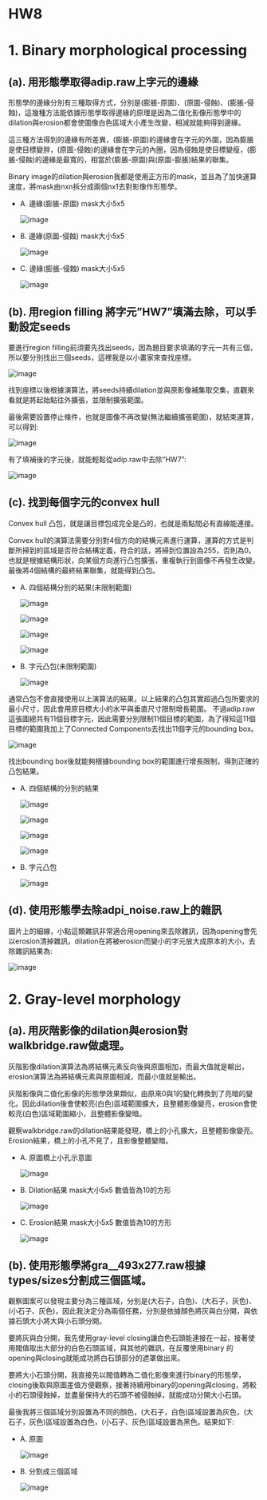 # HW8

# 1.	Binary morphological processing
## (a).	用形態學取得adip.raw上字元的邊緣
形態學的邊緣分別有三種取得方式，分別是(膨脹-原圖)、(原圖-侵蝕)、(膨脹-侵蝕)，這幾種方法能依據形態學取得邊緣的原理是因為二值化影像形態學中的dilation與erosion都會使圖像白色區域大小產生改變，相減就能夠得到邊緣。

這三種方法得到的邊緣有所差異，(膨脹-原圖)的邊緣會在字元的外圍，因為膨脹是使目標變胖，(原圖-侵蝕)的邊緣會在字元的內圈，因為侵蝕是使目標變瘦，(膨脹-侵蝕)的邊緣是最寬的，相當於(膨脹-原圖)與(原圖-膨脹)結果的聯集。

Binary image的dilation與erosion我都是使用正方形的mask，並且為了加快運算速度，將mask由nxn拆分成兩個nx1去對影像作形態學。

* A.	邊緣(膨脹-原圖) mask大小5x5

    ![image](https://user-images.githubusercontent.com/87016529/126638374-d5433205-6160-4d72-ac88-306e2a551555.png)
 
* B.	邊緣(原圖-侵蝕) mask大小5x5

    ![image](https://user-images.githubusercontent.com/87016529/126638401-a0bf8365-9a94-4fd5-8e47-28b920599542.png)
 
* C.	邊緣(膨脹-侵蝕) mask大小5x5

    ![image](https://user-images.githubusercontent.com/87016529/126638423-87dbc36a-2f31-49c1-9a45-d00a35bb70bc.png)

 
## (b).	用region filling 將字元”HW7”填滿去除，可以手動設定seeds
要進行region filling前須要先找出seeds，因為題目要求填滿的字元一共有三個，所以要分別找出三個seeds，這裡我是以小畫家來查找座標。

![image](https://user-images.githubusercontent.com/87016529/126638448-d2a6edf2-9335-48ab-b4f2-92d6fffdd95e.png)

 

找到座標以後根據演算法，將seeds持續dilation並與原影像補集取交集，直觀來看就是將起始點往外擴張，並限制擴張範圍。

最後需要設置停止條件，也就是圖像不再改變(無法繼續擴張範圍)，就結束運算，可以得到:
 
![image](https://user-images.githubusercontent.com/87016529/126638501-2cf7872c-eccb-43b3-819b-55fa1cbde11d.png)

有了填補後的字元後，就能輕鬆從adip.raw中去除”HW7”:
 
![image](https://user-images.githubusercontent.com/87016529/126638514-eb459886-9a49-4a98-8bf6-9c530ff85ea9.png)

## (c).	找到每個字元的convex hull
Convex hull 凸包，就是讓目標包成完全是凸的，也就是兩點間必有直線能連接。

Convex hull的演算法需要分別對4個方向的結構元素進行運算，運算的方式是判斷所掃到的區域是否符合結構定義，符合的話，將掃到位置設為255，否則為0。也就是根據結構形狀，向某個方向進行凸包擴張，重複執行到圖像不再發生改變。最後將4個結構的最終結果聯集，就能得到凸包。

* A.	四個結構分別的結果(未限制範圍)

    ![image](https://user-images.githubusercontent.com/87016529/126638586-ff593d53-b78e-4c29-b2fd-41541cd2652c.png)
    
    ![image](https://user-images.githubusercontent.com/87016529/126638610-927a66ec-0af9-4787-8d69-5f67bdbbbe4d.png)
    
    ![image](https://user-images.githubusercontent.com/87016529/126638692-829c2669-5c18-40c7-91be-3b783c9bfcdf.png)
    
    ![image](https://user-images.githubusercontent.com/87016529/126638704-c239c42d-2a82-45eb-afee-ab35e6a9caaa.png)


  
* B.	字元凸包(未限制範圍)

    ![image](https://user-images.githubusercontent.com/87016529/126638722-176c5c56-38a9-4413-8a0b-ef7f61f0fa15.png)

 
    

通常凸包不會直接使用以上演算法的結果，以上結果的凸包其實超過凸包所要求的最小尺寸，因此會用原目標大小的水平與垂直尺寸限制增長範圍。
不過adip.raw這張圖總共有11個目標字元，因此需要分別限制11個目標的範圍，為了得知這11個目標的範圍我加上了Connected Components去找出11個字元的bounding box。

![image](https://user-images.githubusercontent.com/87016529/126638763-8b959b3b-0681-496a-a33f-fb293246a3f9.png)

找出bounding box後就能夠根據bounding box的範圍進行增長限制，得到正確的凸包結果。

* A.	四個結構的分別的結果

    ![image](https://user-images.githubusercontent.com/87016529/126638828-746b888a-10db-47b2-973e-380c5d0b9896.png)
    
    ![image](https://user-images.githubusercontent.com/87016529/126638847-5332bf23-f136-4df0-bfcf-8731b69e8d8b.png)
    
    ![image](https://user-images.githubusercontent.com/87016529/126638860-fe3212ed-e6bc-451d-982e-16a692a149c1.png)
    
    ![image](https://user-images.githubusercontent.com/87016529/126638870-e716cf5e-50f4-4e35-9e09-adf56d8a9b74.png)

* B.	字元凸包

    ![image](https://user-images.githubusercontent.com/87016529/126638893-9a71e7c2-7038-4f6c-a54d-dcaa0cc7731f.png)

 

## (d).	使用形態學去除adpi_noise.raw上的雜訊
圖片上的細線，小點這類雜訊非常適合用opening來去除雜訊，因為opening會先以erosion清掉雜訊，dilation在將被erosion而變小的字元放大成原本的大小，去除雜訊結果為:

![image](https://user-images.githubusercontent.com/87016529/126638935-6f3bd533-69ca-4737-b18f-ce0640f602ed.png)

 

# 2.	Gray-level morphology
## (a).	用灰階影像的dilation與erosion對walkbridge.raw做處理。
灰階影像dilation演算法為將結構元素反向後與原圖相加，而最大值就是輸出，erosion演算法為將結構元素與原圖相減，而最小值就是輸出。

灰階影像與二值化影像的形態學效果類似，由原來0與1的變化轉換到了亮暗的變化。因此dilation後會使較亮(白色)區域範圍擴大，且整體影像變亮，erosion會使較亮(白色)區域範圍縮小，且整體影像變暗。

觀察walkbridge.raw的dilation結果能發現，橋上的小孔擴大，且整體影像變亮。Erosion結果，橋上的小孔不見了，且影像整體變暗。
* A.	原圖橋上小孔示意圖

    ![image](https://user-images.githubusercontent.com/87016529/126638990-eaf801ba-4c5a-48fa-bae5-ea64eadd8204.png)
 
* B.	Dilation結果 mask大小5x5 數值皆為10的方形

    ![image](https://user-images.githubusercontent.com/87016529/126639019-efa9b014-efd4-47f3-bb43-35a3bca90b7f.png) 

* C.	Erosion結果 mask大小5x5 數值皆為10的方形

    ![image](https://user-images.githubusercontent.com/87016529/126639043-2865aa60-b794-4f2a-b7fb-e4ed75f3a864.png)
 
## (b).	使用形態學將gra__493x277.raw根據types/sizes分割成三個區域。
觀察圖案可以發現主要分為三種區域，分別是(大石子，白色)、(大石子，灰色)、(小石子、灰色)，因此我決定分為兩個任務，分別是依據顏色將灰與白分開，與依據石頭大小將大與小石頭分開。
 	
要將灰與白分開，我先使用gray-level closing讓白色石頭能連接在一起，接著使用閥值取出大部分的白色石頭區域，與其他的雜訊，在反覆使用binary 的opening與closing就能成功將白石頭部分的遮罩做出來。
 	
要將大小石頭分開，我直接先以閥值轉為二值化影像來進行binary的形態學，closing後取與原圖差值方便觀察，接著持續用binary的opening與closing，將較小的石頭侵蝕掉，並盡量保持大的石頭不被侵蝕掉，就能成功分開大小石頭。
 	
最後我將三個區域分別設置為不同的顏色，(大石子，白色)區域設置為灰色，(大石子，灰色)區域設置為白色，(小石子、灰色)區域設置為黑色。結果如下:
* A.	 原圖

    ![image](https://user-images.githubusercontent.com/87016529/126639129-f8282346-1614-402c-b7e7-42bb0c054888.png) 

* B.	分割成三個區域

    ![image](https://user-images.githubusercontent.com/87016529/126639146-96edf9e2-4e7f-4a68-b87f-257238349e33.png)

 
